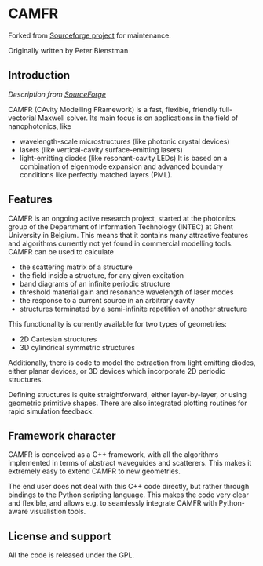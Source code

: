 # CAMFR
Forked from [Sourceforge project](http://camfr.sourceforge.net/) for maintenance.

Originally written by Peter Bienstman


## Introduction

*Description from [SourceForge](http://camfr.sourceforge.net/)*

CAMFR (CAvity Modelling FRamework) is a fast, flexible, friendly full-vectorial Maxwell solver. Its main focus is on applications in the field of nanophotonics, like
- wavelength-scale microstructures (like photonic crystal devices)
- lasers (like vertical-cavity surface-emitting lasers)
- light-emitting diodes (like resonant-cavity LEDs)
It is based on a combination of eigenmode expansion and advanced boundary conditions like perfectly matched layers (PML).

## Features

CAMFR is an ongoing active research project, started at the photonics group of the Department of Information Technology (INTEC) at Ghent University in Belgium. This means that it contains many attractive features and algorithms currently not yet found in commercial modelling tools. CAMFR can be used to calculate
- the scattering matrix of a structure
- the field inside a structure, for any given excitation
- band diagrams of an infinite periodic structure
- threshold material gain and resonance wavelength of laser modes
- the response to a current source in an arbitrary cavity
- structures terminated by a semi-infinite repetition of another structure

This functionality is currently available for two types of geometries:
- 2D Cartesian structures
- 3D cylindrical symmetric structures

Additionally, there is code to model the extraction from light emitting diodes, either planar devices, or 3D devices which incorporate 2D periodic structures.

Defining structures is quite straightforward, either layer-by-layer, or using geometric primitive shapes. There are also integrated plotting routines for rapid simulation feedback.

## Framework character

CAMFR is conceived as a C++ framework, with all the algorithms implemented in terms of abstract waveguides and scatterers. This makes it extremely easy to extend CAMFR to new geometries.

The end user does not deal with this C++ code directly, but rather through bindings to the Python scripting language. This makes the code very clear and flexible, and allows e.g. to seamlessly integrate CAMFR with Python-aware visualistion tools.

## License and support

All the code is released under the GPL.
